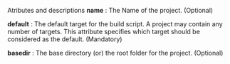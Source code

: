 Atributes and descriptions
**name** : The Name of the project. (Optional)

**default** : The default target for the build script. A project may contain any number of targets. This attribute specifies which target should be considered as the default. (Mandatory)

**basedir** : The base directory (or) the root folder for the project. (Optional)
